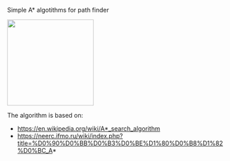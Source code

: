 Simple A* algotithms for path finder
<div id="header" align="left">
<img src="https://upload.wikimedia.org/wikipedia/commons/thumb/a/a7/AStar.gif/280px-AStar.gif" width="200"/> </div>

The algorithm is based on:
- https://en.wikipedia.org/wiki/A*_search_algorithm
- https://neerc.ifmo.ru/wiki/index.php?title=%D0%90%D0%BB%D0%B3%D0%BE%D1%80%D0%B8%D1%82%D0%BC_A*

